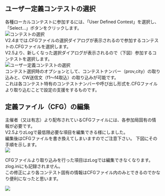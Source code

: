 ## ユーザー定義コンテストの選択
各種ローカルコンテストに参加するには、「User Defined Contest」を選択し、「Select...」ボタンをクリックします。  
![コンテストの選択](https://github.com/jr8ppg/zLog/blob/images/menu2.png)  
V2.4までは.CFGファイルの選択ダイアログが表示されるので参加するコンテストの.CFGファイルを選択します。  
V2.5より、新しくなった選択ダイアログが表示されるので（下図）参加するコンテストを選択します。  
![ユーザー定義コンテストの選択](https://github.com/jr8ppg/zLog/blob/images/selectuserdefinedcontest.png)  
コンテスト選択時のオプションとして、コンテストナンバー（prov,city）の取り込みと、CW送信文（f1～f4取込）の取り込みが可能です。  
これは各コンテスト特有のコンテストナンバーや呼び出し形式を.CFGファイルより取り込むことで設定の支援をするものです。  

## 定義ファイル（CFG）の編集

主催者（又は有志）より配布されているCFGファイルには、各参加局固有の情報が必要です。  
V2.5よりzLogで最低限必要な項目を編集できる様にしました。  
編集後はCFGファイルを書き換えてしまいますのでご注意下さい。
下図にその手順を示します。  
![](https://github.com/jr8ppg/zLog/blob/images/selectuserdefinedcontest_2.png)

CFGファイルより取り込みを行った項目はzLogでは編集できなくなります。zlog.iniにも記録されません。  
この修正により各コンテスト固有の情報はCFGファイル内のみとできるのでかなり便利になったと思います。  

![](https://github.com/jr8ppg/zLog/blob/images/selectuserdefinedcontest_3.png)

